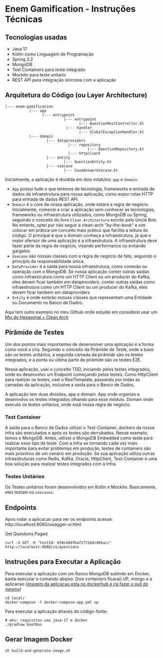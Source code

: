 
# Enem Gamification - Instruções Técnicas

## Tecnologias usadas

- Java 17
- Kotlin como Linguagem de Programação
- Spring 3.2
- MongoDB
- Test Containers para teste integrado
- Mockito para teste unitario
- REST API para integração síncrona com a aplicação

## Arquitetura do Código (ou Layer Architecture)

```
|--- enem-gamification
           |--- app
                 |--- entrypoint
                           |--- entrypoint
                                  |--- QuestionRestController.kt
                            |--- handler
                                  |--- GlobalExceptionHandler.kt
           |--- domain
                   |--- dataproviders
                             |--- repository
                                      |--- QuestionRepository.kt
                             |--- httpclient
                   |--- entity
                           |--- QuestionEntity.kt
                   |--- usecase
                           |--- SaveAnswerUsecase.kt
```   


Inicialmente, a aplicação é dividida em dois módulos: `app` e `domain`.
- `App` possui tudo o que teremos de tecnologia, frameworks e entrada de dados 
da infraestrutura para nossa aplicação, como expor rotas HTTP para entrada de dados REST API.   
- `Domain` é o core da nossa aplicação, onde estará a regra de negócio. 
Inicialmente, comecei a criar a aplicação sem conhecer as tecnologias, 
frameworks ou infraestrutura utilizados, como MongoDB ou Spring, seguindo o 
conceito do livro `Clean Architecture` escrito pelo Uncle Bob. No entanto, 
optei por não seguir a clean-arch "by-the-book" e sim colocar em prática um 
conceito mais prático que facilita a leitura do código. O principal é que o 
domain conheça a infraestrutura, já que o maior ofensor de uma aplicação é a 
infraestrutura. A infraestrutura deve fazer parte da regra de negócio, 
visando performance ou evitando gargalos.
- `Usecase` são nossas classes com a regra de negócio de fato, seguindo o princípio da responsabilidade única.
- `DataProvider`  é a saída para nossa infraestrutura, como conexão ou operação com o MongoDB. Se nossa aplicação conter outras saídas como infraestrutura como um HTTP Client ou um producer do Kafka, eles devem ficar também em dataproviders. 
  conter outras saidas como infraestrutura como um HTTP Client ou um producer do Kafka, eles devem
  ficar tambem em dataproviders
- `Entity` é onde estarão nossas classes que representam uma Entidade ou Documento no Banco de Dados.
    
Aqui tem outro exemplo no meu Github onde estudei em considerei usar um [Mix de Hexagonal + Clean Arch](https://github.com/diegolirio/kotlin-spring-boot/tree/master/customer-dynamodb-redis-kafka-pix#arquitetura-de-codigo)

## Pirâmide de Testes

Um dos pontos mais importantes de desenvolver uma aplicação é a forma como você a cria. Seguindo o conceito da Pirâmide de Teste, onde a base são os testes unitários, a segunda camada da pirâmide são os testes integrados, e a ponta ou última parte da pirâmide são os testes E2E.

Nessa aplicação, usei o conceito TDD, iniciando pelos testes integrados, onde eu desenvolvo um Endpoint começando pelos testes. Como HttpClient para realizar os testes, usei o RestTemplate, passando por todas as camadas da aplicação, inclusive a saída para o Banco de Dados. 

A aplicação tem duas divisões, app e domain. App onde organizo e desenvolvo os testes integrados olhando para esse módulo. Domain onde executo os testes unitários, onde está nossa regra de negócio.
    
### Test Container

A saída para o Banco de Dados utilizei o Test-Container, dockers da nossa infra são executados e após os testes são derrubados. Nesse exemplo, temos o MongoDB. Antes, utilizei o MongoDB Embedded como teste para realizar esse tipo de teste. Com a infra se tornando cada vez mais importante para evitar problemas em produção, testes de containers são mais próximos de um cenário em produção. Se sua aplicação utiliza outras infraestruturas como Redis, Kafka, Oracle, HttpClient, Test-Container é uma boa solução para realizar testes integrados com a Infra.

### Testes Unitários

Os Testes unitários foram desenvolvidos em Kotlin e Mockito. Basicamente, eles testam os `usecases`.
    
## Endpoints 

Apos rodar a aplicacao para ver os endpoints acesse: http://localhost:8080/swagger-ui.html
    
Get Questions Paged
```shell
curl -X GET -H "testId: 658cd497baf2f726dc40eacc" http://localhost:8080/v1/questions
```

## Instruções para Executar a Aplicação

Para executar a aplicação com um Banco MongoDB subindo em Docker, basta executar o comando abaixo:
Dois containers ficarao UP, mongo e a aplicacao ([imagem da aplicacao esta no dockerhub e ira fazer o pull do mesmo](https://hub.docker.com/repository/docker/diegolirio/enem-gamification/general))
```shell
cd local/
docker-compose -f docker-compose-app.yml up
```

Para executar a aplicação através do código-fonte:
```shell
# obs: requisitos sao java-17 e docker
./gradlew bootRun
```

## Gerar Imagem Docker

```shell
sh build-and-generate-image.sh
```
